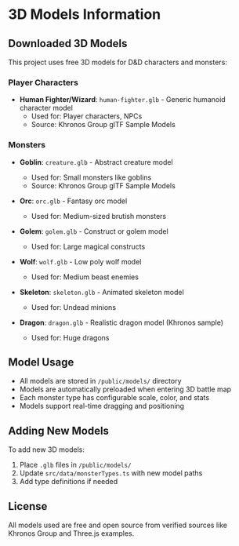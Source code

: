 # 3D Models Information

## Downloaded 3D Models

This project uses free 3D models for D&D characters and monsters:

### Player Characters
- **Human Fighter/Wizard**: `human-fighter.glb` - Generic humanoid character model
  - Used for: Player characters, NPCs
  - Source: Khronos Group glTF Sample Models

### Monsters
- **Goblin**: `creature.glb` - Abstract creature model
  - Used for: Small monsters like goblins
  - Source: Khronos Group glTF Sample Models

- **Orc**: `orc.glb` - Fantasy orc model
  - Used for: Medium-sized brutish monsters

- **Golem**: `golem.glb` - Construct or golem model
  - Used for: Large magical constructs

- **Wolf**: `wolf.glb` - Low poly wolf model
  - Used for: Medium beast enemies

- **Skeleton**: `skeleton.glb` - Animated skeleton model
  - Used for: Undead minions

- **Dragon**: `dragon.glb` - Realistic dragon model (Khronos sample)
  - Used for: Huge dragons

## Model Usage
- All models are stored in `/public/models/` directory
- Models are automatically preloaded when entering 3D battle map
- Each monster type has configurable scale, color, and stats
- Models support real-time dragging and positioning

## Adding New Models
To add new 3D models:
1. Place `.glb` files in `/public/models/`
2. Update `src/data/monsterTypes.ts` with new model paths
3. Add type definitions if needed

## License
All models used are free and open source from verified sources like Khronos Group and Three.js examples.